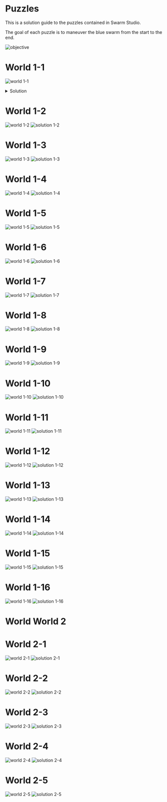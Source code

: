 # Puzzles
This is a solution guide to the puzzles contained in Swarm Studio.

The goal of each puzzle is to maneuver the blue swarm from the start to the end.

![objective](https://github.com/speedyjeff/swarmstudio/blob/master/swarmstudio/Assets/StartNFinish.png)

# World 1-1
![world 1-1](https://github.com/speedyjeff/swarmstudio/blob/master/swarmstudio/Assets/world-1-1.png)
<details>
<summary>Solution</summary>
![solution 1-1](https://github.com/speedyjeff/swarmstudio/blob/master/swarmstudio/Assets/solution-1-1.png)
</details>

# World 1-2
![world 1-2](https://github.com/speedyjeff/swarmstudio/blob/master/swarmstudio/Assets/world-1-2.png)
![solution 1-2](https://github.com/speedyjeff/swarmstudio/blob/master/swarmstudio/Assets/solution-1-2.png)

# World 1-3
![world 1-3](https://github.com/speedyjeff/swarmstudio/blob/master/swarmstudio/Assets/world-1-3.png)
![solution 1-3](https://github.com/speedyjeff/swarmstudio/blob/master/swarmstudio/Assets/solution-1-3.png)

# World 1-4
![world 1-4](https://github.com/speedyjeff/swarmstudio/blob/master/swarmstudio/Assets/world-1-4.png)
![solution 1-4](https://github.com/speedyjeff/swarmstudio/blob/master/swarmstudio/Assets/solution-1-4.png)

# World 1-5
![world 1-5](https://github.com/speedyjeff/swarmstudio/blob/master/swarmstudio/Assets/world-1-5.png)
![solution 1-5](https://github.com/speedyjeff/swarmstudio/blob/master/swarmstudio/Assets/solution-1-5.png)

# World 1-6
![world 1-6](https://github.com/speedyjeff/swarmstudio/blob/master/swarmstudio/Assets/world-1-6.png)
![solution 1-6](https://github.com/speedyjeff/swarmstudio/blob/master/swarmstudio/Assets/solution-1-6.png)

# World 1-7
![world 1-7](https://github.com/speedyjeff/swarmstudio/blob/master/swarmstudio/Assets/world-1-7.png)
![solution 1-7](https://github.com/speedyjeff/swarmstudio/blob/master/swarmstudio/Assets/solution-1-7.png)

# World 1-8
![world 1-8](https://github.com/speedyjeff/swarmstudio/blob/master/swarmstudio/Assets/world-1-8.png)
![solution 1-8](https://github.com/speedyjeff/swarmstudio/blob/master/swarmstudio/Assets/solution-1-8.png)

# World 1-9
![world 1-9](https://github.com/speedyjeff/swarmstudio/blob/master/swarmstudio/Assets/world-1-9.png)
![solution 1-9](https://github.com/speedyjeff/swarmstudio/blob/master/swarmstudio/Assets/solution-1-9.png)

# World 1-10
![world 1-10](https://github.com/speedyjeff/swarmstudio/blob/master/swarmstudio/Assets/world-1-10.png)
![solution 1-10](https://github.com/speedyjeff/swarmstudio/blob/master/swarmstudio/Assets/solution-1-10.png)

# World 1-11
![world 1-11](https://github.com/speedyjeff/swarmstudio/blob/master/swarmstudio/Assets/world-1-11.png)
![solution 1-11](https://github.com/speedyjeff/swarmstudio/blob/master/swarmstudio/Assets/solution-1-11.png)

# World 1-12
![world 1-12](https://github.com/speedyjeff/swarmstudio/blob/master/swarmstudio/Assets/world-1-12.png)
![solution 1-12](https://github.com/speedyjeff/swarmstudio/blob/master/swarmstudio/Assets/solution-1-12.png)

# World 1-13
![world 1-13](https://github.com/speedyjeff/swarmstudio/blob/master/swarmstudio/Assets/world-1-13.png)
![solution 1-13](https://github.com/speedyjeff/swarmstudio/blob/master/swarmstudio/Assets/solution-1-13.png)

# World 1-14
![world 1-14](https://github.com/speedyjeff/swarmstudio/blob/master/swarmstudio/Assets/world-1-14.png)
![solution 1-14](https://github.com/speedyjeff/swarmstudio/blob/master/swarmstudio/Assets/solution-1-14.png)

# World 1-15
![world 1-15](https://github.com/speedyjeff/swarmstudio/blob/master/swarmstudio/Assets/world-1-15.png)
![solution 1-15](https://github.com/speedyjeff/swarmstudio/blob/master/swarmstudio/Assets/solution-1-15.png)

# World 1-16
![world 1-16](https://github.com/speedyjeff/swarmstudio/blob/master/swarmstudio/Assets/world-1-16.png)
![solution 1-16](https://github.com/speedyjeff/swarmstudio/blob/master/swarmstudio/Assets/solution-1-16.png)

# World World 2

# World 2-1
![world 2-1](https://github.com/speedyjeff/swarmstudio/blob/master/swarmstudio/Assets/world-2-1.png)
![solution 2-1](https://github.com/speedyjeff/swarmstudio/blob/master/swarmstudio/Assets/solution-2-1.png)

# World 2-2
![world 2-2](https://github.com/speedyjeff/swarmstudio/blob/master/swarmstudio/Assets/world-2-2.png)
![solution 2-2](https://github.com/speedyjeff/swarmstudio/blob/master/swarmstudio/Assets/solution-2-2.png)

# World 2-3
![world 2-3](https://github.com/speedyjeff/swarmstudio/blob/master/swarmstudio/Assets/world-2-3.png)
![solution 2-3](https://github.com/speedyjeff/swarmstudio/blob/master/swarmstudio/Assets/solution-2-3.png)

# World 2-4
![world 2-4](https://github.com/speedyjeff/swarmstudio/blob/master/swarmstudio/Assets/world-2-4.png)
![solution 2-4](https://github.com/speedyjeff/swarmstudio/blob/master/swarmstudio/Assets/solution-2-4.png)

# World 2-5
![world 2-5](https://github.com/speedyjeff/swarmstudio/blob/master/swarmstudio/Assets/world-2-5.png)
![solution 2-5](https://github.com/speedyjeff/swarmstudio/blob/master/swarmstudio/Assets/solution-2-5.png)

